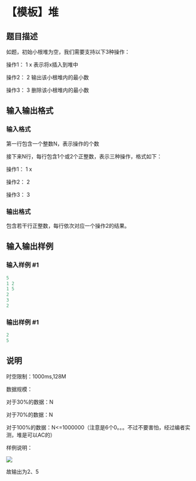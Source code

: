 # 【模板】堆

## 题目描述

如题，初始小根堆为空，我们需要支持以下3种操作：

操作1： 1 x 表示将x插入到堆中

操作2： 2 输出该小根堆内的最小数

操作3： 3 删除该小根堆内的最小数

## 输入输出格式

### 输入格式

第一行包含一个整数N，表示操作的个数

接下来N行，每行包含1个或2个正整数，表示三种操作，格式如下：

操作1： 1 x

操作2： 2

操作3： 3

### 输出格式

包含若干行正整数，每行依次对应一个操作2的结果。

## 输入输出样例

### 输入样例 #1

```cpp
5
1 2
1 5
2
3
2
```


### 输出样例 #1

```cpp
2
5
```


## 说明

时空限制：1000ms,128M

数据规模：

对于30%的数据：N

对于70%的数据：N

对于100%的数据：N<=1000000（注意是6个0。。。不过不要害怕，经过编者实测，堆是可以AC的）

样例说明：

![](https://cdn.luogu.com.cn/upload/pic/2263.png)

故输出为2、5

